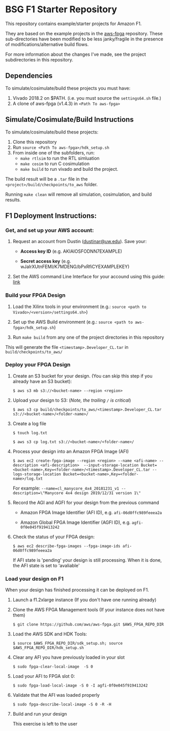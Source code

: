 # BSG F1 Starter Repository

This repository contains example/starter projects for Amazon F1. 

They are based on the example projects in the
[aws-fpga](https://github.com/aws/aws-fpga) repository. These sub-directories
have been modified to be less janky/fragile in the presence of
modifications/alternative build flows.

For more information about the changes I've made, see the project subdirectories
in this repository.

## Dependencies

To simulate/cosimulate/build these projects you must have: 

   1. Vivado 2018.2 on $PATH. (i.e. you must source the `settings64.sh` file.)
   2. A clone of aws-fpga (v1.4.3) in `<Path To aws-fpga>`

## Simulate/Cosimulate/Build Instructions

To simulate/cosimulate/build these projects:

   1. Clone this repository
   2. Run `source <Path To aws-fpga>/hdk_setup.sh`
   3. From inside one of the subfolders, run:
      * `make rtlsim` to run the RTL simluation
      * `make cosim` to run C cosimulation
      * `make build` to run vivado and build the project. 

The build result will be a `.tar` file in the `<project>/build/checkpoints/to_aws`
folder.

Running `make clean` will remove all simulation, cosimulation, and build results.

## F1 Deployment Instructions:

### Get, and set up your AWS account:
    
   1. Request an account from Dustin (dustinar@uw.edu). Save your: 

      * **Access key ID** (e.g. AKIAIOSFODNN7EXAMPLE)

      * **Secret access key** (e.g. wJalrXUtnFEMI/K7MDENG/bPxRfiCYEXAMPLEKEY)

   2. Set the AWS command Line Interface for your accound using this guide: [link](https://docs.aws.amazon.com/cli/latest/userguide/cli-chap-configure.html)

### Build your FPGA Design
    
   1. Load the Xilinx tools in your environment (e.g.: `source <path to Vivado>/<version>/settings64.sh>`)

   2. Set up the AWS Build environment (e.g.: `source <path to aws-fpga>/hdk_setup.sh`)

   3. Run `make build` from any one of the project directories in this repository

   This will generate the file `<timestamp>.Developer_CL.tar` in `build/checkpoints/to_aws/`

### Deploy your FPGA Design

   1. Create an S3 bucket for your design. (You can skip this step if you already have an S3 bucket): 

       `$ aws s3 mb s3://<bucket-name> --region <region>`

   3. Upload your design to S3: (*Note, the trailing `/` is critical*)

       `$ aws s3 cp build/checkpoints/to_aws/<timestamp>.Developer_CL.tar s3://<bucket-name>/<folder-name>/`

   4. Create a log file 

       `$ touch log.txt`

       `$ aws s3 cp log.txt s3://<bucket-name>/<folder-name>/`

   5. Process your design into an Amazon FPGA Image (AFI)

      `$ aws ec2 create-fpga-image --region <region> --name <afi-name> --description <afi-description> 
          --input-storage-location Bucket=<bucket-name>,Key=<folder-name>/<timestamp>.Developer_CL.tar
          --logs-storage-location Bucket=<bucket-name>,Key=<folder-name>/log.txt`

   	  For example: `--name=cl_manycore_4x4_20181231_v1 --description=\"Manycore 4x4 design 2019/12/31 version 1\"`

   6. Record the AGI and AGFI for your design from the previous command

      * Amazon FPGA Image Identifier (AFI ID), e.g. `afi-06d0ffc989feeea2a`

      * Amazon Global FPGA Image Identifier (AGFI ID), e.g. `agfi-0f0e045f919413242`

   7. Check the status of your FPGA design:

       `$ aws ec2 describe-fpga-images --fpga-image-ids afi-06d0ffc989feeea2a`

       If AFI state is 'pending' your design is still processing. When it is done, the AFI state is set to 'avaliable'

### Load your design on F1

When your design has finished processing it can be deployed on F1. 

   1. Launch a f1.2xlarge instance (If you don't have one running already)

   2. Clone the AWS FPGA Management tools (If your instance does not have them)

       `$ git clone https://github.com/aws/aws-fpga.git $AWS_FPGA_REPO_DIR`

   3. Load the AWS SDK and HDK Tools:

       `$ source $AWS_FPGA_REPO_DIR/sdk_setup.sh; source $AWS_FPGA_REPO_DIR/hdk_setup.sh`

   4. Clear any AFI you have previously loaded in your slot

       `$ sudo fpga-clear-local-image  -S 0`

   5. Load your AFI to FPGA slot 0:

       `$ sudo fpga-load-local-image -S 0 -I agfi-0f0e045f919413242`

   6. Validate that the AFI was loaded properly

       `$ sudo fpga-describe-local-image -S 0 -R -H`

   7. Build and run your design

       This exercise is left to the user
